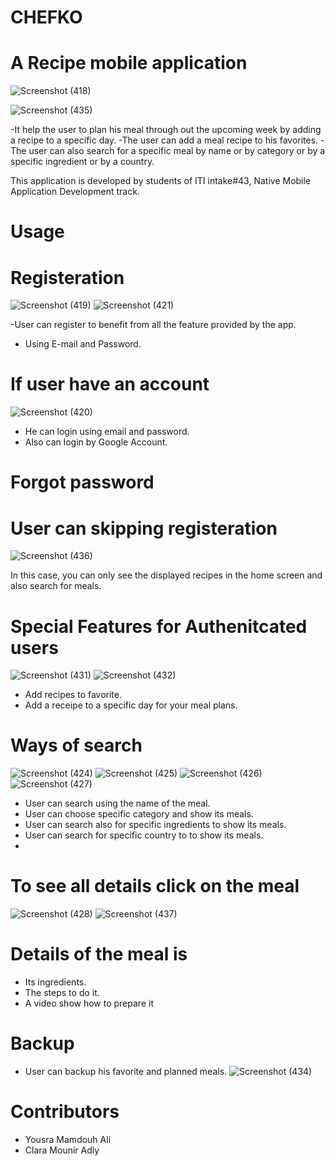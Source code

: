 # CHEFKO
# A Recipe mobile application
![Screenshot (418)](https://user-images.githubusercontent.com/91179363/220161217-89ee7a42-86db-46a5-bd72-c15f0f7051b9.png)

![Screenshot (435)](https://user-images.githubusercontent.com/91179363/220162490-8b899060-a6d1-4d88-8db8-2a0b7a45cdb3.png)

-It help the user to plan his meal through out the upcoming week by adding a recipe to a specific day.
-The user can add a meal recipe to his favorites.
-The user can also search for a specific meal by name or by category or by a specific ingredient or by a country.

This application is developed by students of ITI intake#43, Native Mobile Application Development track.
# Usage
# Registeration

![Screenshot (419)](https://user-images.githubusercontent.com/91179363/220161364-8b32317a-2970-4055-a84f-52218bbe4500.png)
![Screenshot (421)](https://user-images.githubusercontent.com/91179363/220161483-b8f93d94-aad5-447c-be32-29350d9947f3.png)


-User can register to benefit from all the feature provided by the app.
- Using E-mail and Password.
# If user have an account 

![Screenshot (420)](https://user-images.githubusercontent.com/91179363/220161414-6ceede1b-9f57-49cb-b982-82ab3234f53c.png)
- He can login using email and password.
- Also can login by Google Account.
# Forgot password

# User can skipping registeration
![Screenshot (436)](https://user-images.githubusercontent.com/91179363/220161886-0863901b-07cf-4d67-b266-563924a36459.png)

In this case, you can only see the displayed recipes in the home screen and also search for meals.
# Special Features for Authenitcated users
![Screenshot (431)](https://user-images.githubusercontent.com/91179363/220161965-9912ea7a-be08-4b67-bfec-908384d1a027.png)
![Screenshot (432)](https://user-images.githubusercontent.com/91179363/220163088-367e4ae4-3086-4824-8433-9520c500a14d.png)



- Add recipes to favorite.
- Add a receipe to a specific day for your meal plans.
# Ways of search
![Screenshot (424)](https://user-images.githubusercontent.com/91179363/220162168-f5c1d058-040d-40fb-affd-2d5cbe0048ed.png)
![Screenshot (425)](https://user-images.githubusercontent.com/91179363/220162206-add453be-6fdf-4356-8b7e-b84dd7c46a0e.png)
![Screenshot (426)](https://user-images.githubusercontent.com/91179363/220162236-04cfcbcf-28c9-4bb7-81d0-eec98d4ca724.png)
![Screenshot (427)](https://user-images.githubusercontent.com/91179363/220162264-917cdaaa-69f3-4018-b360-8d93bd413e63.png)


- User can search using the name of the meal.
- User can choose specific category and show its meals.
- User can search also for specific ingredients to show its meals.
- User can search for specific country to to show its meals.
- 
# To see all details click on the meal
![Screenshot (428)](https://user-images.githubusercontent.com/91179363/220162306-e788eb3d-478a-42ab-b6d6-14b764dd157b.png)
![Screenshot (437)](https://user-images.githubusercontent.com/91179363/220162790-96b75563-c96f-4a66-a49f-98797f030495.png)
# Details of the meal is


- Its ingredients.
- The steps to do it.
- A video show how to prepare it
# Backup
- User can backup his favorite and planned meals.
 ![Screenshot (434)](https://user-images.githubusercontent.com/91179363/220162402-35b0b5fc-e03e-4ee9-b61f-0606adb3ab3a.png)

 # Contributors
 - Yousra Mamdouh Ali
 - Clara Mounir Adly


